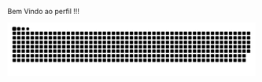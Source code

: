 Bem Vindo ao perfil !!!

<picture align="center">
  <source media="(prefers-color-scheme: dark)" srcset="https://raw.githubusercontent.com/tavares2005/tavares2005/output/github-contribution-grid-snake-dark.svg">
  <source media="(prefers-color-scheme: light)" srcset="https://raw.githubusercontent.com/tavares2005/tavares2005/output/github-contribution-grid-snake-dark.svg">
  <img align="center" alt="github contribution grid snake animation" src="https://raw.githubusercontent.com/tavares2005/tavares2005/output/github-contribution-grid-snake.svg">
</picture>
<br><br>
